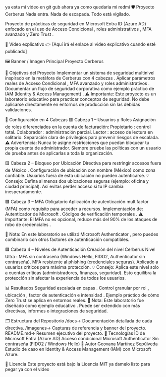 ya esta mi video en git gub ahora ya como quedaria mi redmi 🛡️ Proyecto Cerberus
Nada entra. Nada de escapada. Todo está vigilado.

Proyecto de prácticas de seguridad en Microsoft Entra ID (Azure AD) enfocado en el uso de Acceso Condicional , roles administrativos , MFA avanzado y Zero Trust .

🎥 Vídeo explicativo
👉 [Aquí irá el enlace al video explicativo cuando esté publicado]

🖼️ Banner / Imagen Principal
Proyecto Cerberus

📌 Objetivos del Proyecto
Implementar un sistema de seguridad multinivel inspirado en la metáfora de Cerberus con 4 cabezas .
Aplicar parámetros reales de Acceso Condicional , MFA avanzado y roles administrativos .
Documentar un flujo de seguridad corporativa como ejemplo práctico de IAM (Identity & Access Management) .
⚠️ Importante: Este proyecto es un laboratorio educativo para practicar conceptos de seguridad.
No debe aplicarse directamente en entornos de producción sin las debidas validaciones.

🔑 Configuración en 4 Cabezas
🟥 Cabeza 1 – Usuarios y Roles
Asignación de roles diferenciados en la cuenta de facturación:
Propietario : control total.
Colaborador : administración parcial.
Lector : acceso de lectura en solitario.
Separación clara de privilegios para prevenir riesgos de escalada.
⚠️ Advertencia: Nunca te asigne restricciones que puedan bloquear tu propia cuenta de administrador.
Siempre pruebe las políticas con un usuario de prueba antes de aplicarlas a toda la organización.

🟨 Cabeza 2 – Bloqueo por Ubicación
Directiva para restringir accesos fuera de México .
Configuración de ubicación con nombre (México) como zona confiable.
Usuarios fuera de esta ubicación no pueden autenticarse.
💡 Consejo: Defina al menos dos ubicaciones seguras (ejemplo: oficina y ciudad principal).
Así evitas perder acceso si tu IP cambia inesperadamente.

🟩 Cabeza 3 – MFA Obligatorio
Aplicación de autenticación multifactor (MFA) como requisito para acceder a recursos.
Implementación de:
Autenticador de Microsoft .
Códigos de verificación temporales .
⚠️ Importante: El MFA no es opcional, reduce más del 90% de los ataques de robo de credenciales .

📌 Nota: En este laboratorio se utilizó Microsoft Authenticator ,
pero puedes combinarlo con otros factores de autenticación compatibles.

🟦 Cabeza 4 – Niveles de Autenticación
Creación del nivel Cerberus Nivel Ultra :
MFA sin contraseña (Windows Hello, FIDO2, Authenticator sin contraseña).
MFA resistente al phishing (credenciales seguras).
Aplicado a usuarios críticos para máxima protección.
💡 Consejo: Aplica este nivel solo a cuentas críticas (administradores, finanzas, seguridad).
Esto equilibra la protección sin afectar la experiencia de todos los usuarios.

📊 Resultados
Seguridad escalada en capas .
Control granular por rol , ubicación , factor de autenticación e intensidad .
Ejemplo práctico de cómo Zero Trust se aplica en entornos reales.
📌 Nota: Este laboratorio fue diseñado como ejemplo educativo .
Puede ser extendido con más directivas, informes o integraciones de seguridad.

🗂️ Estructura del Repositorio
/docs→ Documentación detallada de cada directiva.
/imagenes→ Capturas de referencia y banner del proyecto.
README.md→ Resumen ejecutivo del proyecto.
🚀 Tecnologías
ID de Microsoft Entra (Azure AD)
Acceso condicional
Microsoft Authenticator
Sin contraseña (FIDO2 / Windows Hello)
📌 Autor
Geovana Martínez Sepúlveda
Estudio de caso en Identity & Access Management (IAM) con Microsoft Azure.

📜 Licencia
Este proyecto está bajo la Licencia MIT      ya damelo listo para pegar ya con el video
